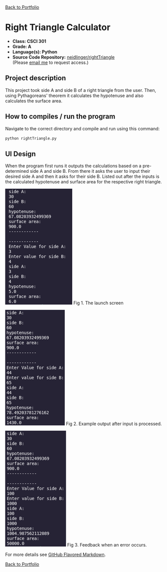 [Back to Portfolio](./)

Right Triangle Calculator
===============

-   **Class: CSCI 301** 
-   **Grade: A**
-   **Language(s): Python**
-   **Source Code Repository:** [neidlinger/rightTriangle](https://guides.github.com/neidlinger/rightTriangle/)  
    (Please [email me](mailto:lgneidlinger@csustudent.net?subject=GitHub%20Access) to request access.)

## Project description

This project took side A and side B of a right triangle from the user. Then, using Pythagoreans' theorem
it calculates the hypotenuse and also calculates the surface area. 

## How to compiles / run the program

Navigate to the correct directory and compile and run using this command:

```bash
python rightTriangle.py
```

## UI Design

When the program first runs it outputs the calculations based on a pre-determined side A and side B.
From there it asks the user to input their desired side A and then it asks for their side B. Listed out
after the inputs is the calculated hypotenuse and surface area for the respective right triangle. 

![screenshot](images/rightTriangle/1.png)
Fig 1. The launch screen

![screenshot](images/rightTriangle/2.png)
Fig 2. Example output after input is processed.

![screenshot](images/rightTriangle/3.png)
Fig 3. Feedback when an error occurs.


For more details see [GitHub Flavored Markdown](https://guides.github.com/features/mastering-markdown/).

[Back to Portfolio](./)
